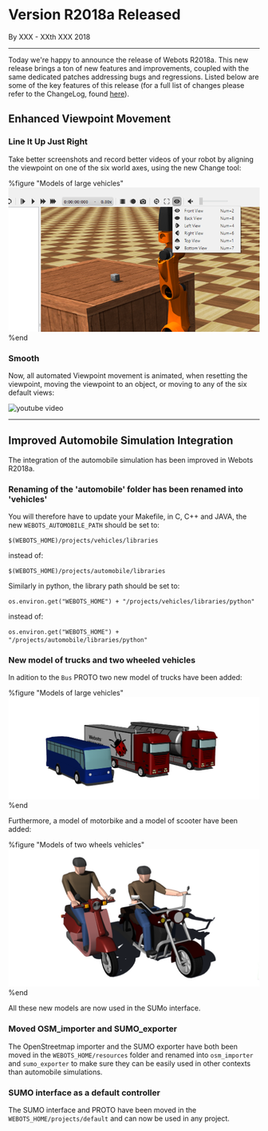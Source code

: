 # Version R2018a Released

<p id="publish-data">By XXX - XXth XXX 2018</p>

---

Today we're happy to announce the release of Webots R2018a. This new release brings a ton of new features and improvements, coupled with the same dedicated patches addressing bugs and regressions. Listed below are some of the key features of this release (for a full list of changes please refer to the ChangeLog, found [here](https://www.cyberbotics.com/dvd/common/doc/webots/ChangeLog.html)).


## Enhanced Viewpoint Movement

### Line It Up Just Right

Take better screenshots and record better videos of your robot by aligning the viewpoint on one of the six world axes, using the new Change tool:

%figure "Models of large vehicles"
![viewpoint menu](images/viewpoint_menu.png)
%end

### Smooth

Now, all automated Viewpoint movement is animated, when resetting the viewpoint, moving the viewpoint to an object, or moving to any of the six default views:

![youtube video](https://www.youtube.com/watch?v=S0k0cJb_Mus)

---

## Improved Automobile Simulation Integration

The integration of the automobile simulation has been improved in Webots R2018a.

### Renaming of the 'automobile' folder has been renamed into 'vehicles'

You will therefore have to update your Makefile, in C, C++ and JAVA, the new `WEBOTS_AUTOMOBILE_PATH` should be set to:
```
$(WEBOTS_HOME)/projects/vehicles/libraries
```
instead of:
```
$(WEBOTS_HOME)/projects/automobile/libraries
```

Similarly in python, the library path should be set to:
```
os.environ.get("WEBOTS_HOME") + "/projects/vehicles/libraries/python"
```
instead of:
```
os.environ.get("WEBOTS_HOME") + "/projects/automobile/libraries/python"
```

### New model of trucks and two wheeled vehicles

In adition to the `Bus` PROTO two new model of trucks have been added:

%figure "Models of large vehicles"
![large vehicles](images/large_vehicles.png)
%end

Furthermore, a model of motorbike and a model of scooter have been added:

%figure "Models of two wheels vehicles"
![two wheels](images/two_wheels.png)
%end

All these new models are now used in the SUMo interface.

### Moved OSM_importer and SUMO_exporter

The OpenStreetmap importer and the SUMO exporter have both been moved in the `WEBOTS_HOME/resources` folder and renamed into `osm_importer` and `sumo_exporter` to make sure they can be easily used in other contexts than automobile simulations.

### SUMO interface as a default controller

The SUMO interface and PROTO have been moved in the `WEBOTS_HOME/projects/default` and can now be used in any project.
